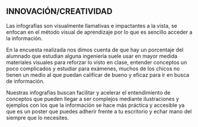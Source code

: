 ## INNOVACIÓN/CREATIVIDAD
Las infografías son visualmente llamativas e impactantes a la vista, se enfocan en el método visual de aprendizaje por lo que es sencillo acceder a la información.

En la encuesta realizada nos dimos cuenta de que hay un porcentaje del alumnado que estudian alguna ingeniería suele usar en mayor medida materiales visuales para reforzar lo visto en clase, entender conceptos un poco complicados y estudiar para exámenes, muchos de los chicos no tienen un medio al que puedan calificar de bueno y eficaz para ir en busca de información.

Nuestras infografías buscan facilitar y acelerar el entendimiento de conceptos que pueden llegar a ser complejos mediante ilustraciones y ejemplos con los que la información se hace más práctica y accesible ya que es un poster que puedes adherir frente a tu escritorio y echar mano del siempre que lo necesites.

